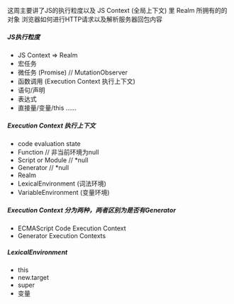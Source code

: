 这周主要讲了JS的执行粒度以及 JS Context (全局上下文) 里 Realm 所拥有的的对象
浏览器如何进行HTTP请求以及解析服务器回包内容

##### JS执行粒度
- JS Context => Realm
- 宏任务
- 微任务 (Promise) // MutationObserver
- 函数调用 (Execution Context 执行上下文)
- 语句/声明
- 表达式
- 直接量/变量/this ......

##### Execution Context 执行上下文
- code evaluation state
- Function // 非当前环境为null
- Script or Module // *null
- Generator // *null
- Realm
- LexicalEnvironment (词法环境)
- VariableEnvironment (变量环境)

##### Execution Context 分为两种，两者区别为是否有Generator
- ECMAScript Code Execution Context
- Generator Execution Contexts

##### LexicalEnvironment
- this
- new.target
- super
- 变量

